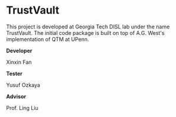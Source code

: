 # TrustVault

This project is developed at Georgia Tech DISL lab under the name TrustVault. The initial code package is built on top of A.G. West's implementation of QTM at UPenn.

**Developer**

Xinxin Fan

**Tester**

Yusuf Ozkaya

**Advisor**

Prof. Ling Liu
